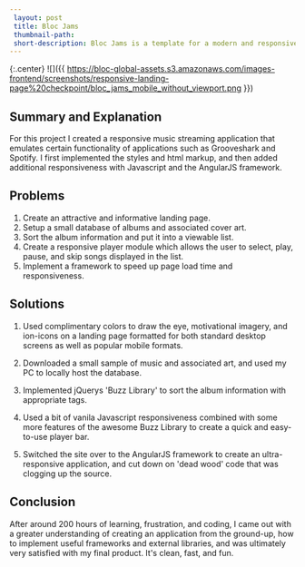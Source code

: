 ```yaml
---
 layout: post
 title: Bloc Jams
 thumbnail-path:
 short-description: Bloc Jams is a template for a modern and responsive music streaming application.
---
```


 {:.center}
 ![]({{ https://bloc-global-assets.s3.amazonaws.com/images-frontend/screenshots/responsive-landing-page%20checkpoint/bloc_jams_mobile_without_viewport.png }})

## Summary and Explanation

For this project I created a responsive music streaming application that emulates certain functionality
of applications such as Grooveshark and Spotify. I first implemented the styles and html markup, and then
added additional responsiveness with Javascript and the AngularJS framework.

## Problems

1. Create an attractive and informative landing page.
2. Setup a small database of albums and associated cover art.
3. Sort the album information and put it into a viewable list.
4. Create a responsive player module which allows the user to
   select, play, pause, and skip songs displayed in the list.
5. Implement a framework to speed up page load time and responsiveness.

## Solutions

1. Used complimentary colors to draw the eye, motivational imagery, and
   ion-icons on a landing page formatted for both standard desktop screens
   as well as popular mobile formats.

2. Downloaded a small sample of music and associated art, and used my PC to
   locally host the database.

3. Implemented jQuerys 'Buzz Library' to sort the album information with
   appropriate tags.

4. Used a bit of vanila Javascript responsiveness combined with some more
   features of the awesome Buzz Library to create a quick and easy-to-use
   player bar.

5. Switched the site over to the AngularJS framework to create an ultra-responsive
   application, and cut down on 'dead wood' code that was clogging up the source.

## Conclusion

After around 200 hours of learning, frustration, and coding, I came out with a
greater understanding of creating an application from the ground-up, how to implement
useful frameworks and external libraries, and was ultimately very satisfied with my final
product. It's clean, fast, and fun.
